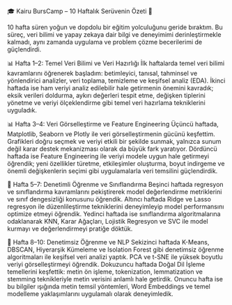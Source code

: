 🎓 Kairu BursCamp – 10 Haftalık Serüvenin Özeti 🚀

10 hafta süren yoğun ve dopdolu bir eğitim yolculuğunu geride bıraktım. Bu süreç, veri bilimi ve yapay zekaya dair bilgi ve deneyimimi derinleştirmekle kalmadı, aynı zamanda uygulama ve problem çözme becerilerimi de güçlendirdi.

📊 Hafta 1–2: Temel Veri Bilimi ve Veri Hazırlığı
İlk haftalarda temel veri bilimi kavramlarını öğrenerek başladım: betimleyici, tanısal, tahminsel ve yönlendirici analizler, veri toplama, temizleme ve keşifsel analiz (EDA). İkinci haftada ise ham veriyi analiz edilebilir hale getirmenin önemini kavradık; eksik verileri doldurma, aykırı değerleri tespit etme, değişken tiplerini yönetme ve veriyi ölçeklendirme gibi temel veri hazırlama tekniklerini uyguladık.

📊 Hafta 3–4: Veri Görselleştirme ve Feature Engineering
Üçüncü haftada, Matplotlib, Seaborn ve Plotly ile veri görselleştirmenin gücünü keşfettim. Grafikleri doğru seçmek ve veriyi etkili bir şekilde sunmak, yalnızca sunum değil karar destek mekanizması olarak da büyük fark yaratıyor.
Dördüncü haftada ise Feature Engineering ile veriyi modele uygun hale getirmeyi öğrendik; yeni özellikler türetme, etkileşimler oluşturma, boyut indirgeme ve önemli değişkenlerin seçimi gibi uygulamalarla veri temsilini güçlendirdik.

🤖 Hafta 5–7: Denetimli Öğrenme ve Sınıflandırma
Beşinci haftada regresyon ve sınıflandırma kavramlarını pekiştirerek model değerlendirme metriklerini ve sınıf dengesizliği konusunu öğrendik. Altıncı haftada Ridge ve Lasso regresyon ile düzenlileştirme tekniklerini deneyimleyip model performansını optimize etmeyi öğrendik. Yedinci haftada ise sınıflandırma algoritmalarına odaklanarak KNN, Karar Ağaçları, Lojistik Regresyon ve SVC ile model kurmayı ve değerlendirmeyi pratiğe döktük.

🚀 Hafta 8–10: Denetimsiz Öğrenme ve NLP
Sekizinci haftada K-Means, DBSCAN, Hiyerarşik Kümeleme ve Isolation Forest gibi denetimsiz öğrenme algoritmaları ile keşifsel veri analizi yaptık. PCA ve t-SNE ile yüksek boyutlu veriyi görselleştirmeyi öğrendik.
Dokuzuncu haftada Doğal Dil İşleme temellerini keşfettik: metin ön işleme, tokenization, lemmatization ve stemming teknikleriyle metin verisini anlamlı hale getirdik.
Onuncu hafta ise bu bilgiler ışığında metin temsil yöntemleri, Word Embeddings ve temel modelleme yaklaşımlarını uygulamalı olarak deneyimledik.
